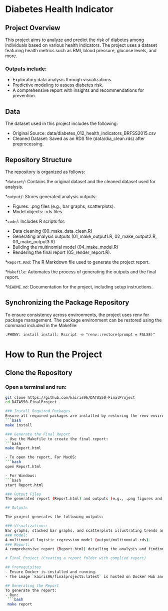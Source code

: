 # Diabetes Health Indicator

## Project Overview

This project aims to analyze and predict the risk of diabetes among individuals based on various health indicators. 
The project uses a dataset featuring health metrics such as BMI, blood pressure, glucose levels, and more. 

### Outputs include:
- Exploratory data analysis through visualizations.
- Predictive modeling to assess diabetes risk.
- A comprehensive report with insights and recommendations for prevention.

## Data
The dataset used in this project includes the following:

- Original Source: data/diabetes_012_health_indicators_BRFSS2015.csv
- Cleaned Dataset: Saved as an RDS file (data/dia_clean.rds) after preprocessing.

## Repository Structure

The repository is organized as follows:

*`dataset`/: Contains the original dataset and the cleaned dataset used for analysis.

*`output`/: Stores generated analysis outputs:
- Figures: .png files (e.g., bar graphs, scatterplots).
- Model objects: .rds files.

*`code`/: Includes R scripts for:
- Data cleaning (00_make_data_clean.R)
- Generating analysis outputs (01_make_output1.R, 02_make_output2.R, 03_make_output3.R)
- Building the multinomial model (04_make_model.R)
- Rendering the final report (05_render_report.R).

*`Report.Rmd`: The R Markdown file used to generate the project report.

*`Makefile`: Automates the process of generating the outputs and the final report.

*`README.md`: Documentation for the project, including setup instructions.

## Synchronizing the Package Repository

To ensure consistency across environments, the project uses renv for package management. The package environment can be restored using the command included in the Makefile:

`.PHONY: install
install:
	Rscript -e "renv::restore(prompt = FALSE)"`
# How to Run the Project

## Clone the Repository

### Open a terminal and run:
  ```bash
  git clone https://github.com/kairis96/DATA550-FinalProject
  cd DATA550-FinalProject

### Install Required Packages
Ensure all required packages are installed by restoring the renv environment:
  ```bash
  make install
  
### Generate the Final Report
- Use the Makefile to create the final report:
  ```bash
  make Report.html
  
- To open the report, For MacOS:
  ```bash
  open Report.html

- For Windows:
  ```bash
  start Report.html 

### Output Files
The generated report (Report.html) and outputs (e.g., .png figures and .rds files) will be available in the respective directories.

## Outputs

The project generates the following outputs:

### Visualizations:
Bar graphs, stacked bar graphs, and scatterplots illustrating trends and relationships in the dataset.
### Model:
A multinomial logistic regression model (output/multinomial.rds).
### Report:
A comprehensive report (Report.html) detailing the analysis and findings.

# Final Project (Creating a report folder with complied report)

## Prerequisites
- Ensure Docker is installed and running.
- The image `kairis96/finalproject5:latest` is hosted on Docker Hub and will be pulled automatically.

## Generating the Report
To generate the report:
- Run:
   ```bash
   make report
